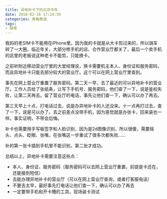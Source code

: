 ```yaml
---
title: 异地补卡下的北京中年
date: 2018-02-16 17:24:59
categories: 青梅煮酒
tags:
- 随笔
---
```

我妈的老SIM卡不能用在iPhone里。因为我的卡就是从大卡剪过来的，所以骑车转了一大圈，临近年关，大部分修手机的店、合作营业厅都关了，最后一个卖手机的店里的老板说这种老卡不能剪，只能换卡。

之前听附近移动营业厅里的大堂经理说，换卡需要机主本人、身份证和服务密码，而且异地补卡只能去部分较大的营业厅。这个可以在网上营业厅里查到。

事先在网上营业厅重置了服务密码。第二天一早，去了最近的可以异地补卡的营业厅。工作人员给了张纸条，让写下手机号、服务密码，他们查了一下，说是鉴权失败，让第二天再去。留了营业厅的电话，事先让他们查一下，确认可以办了再去。

第三天早上十点，打电话过去，说是办异地补卡的人还没来。十一点再打过去，查了一下，说是可以办了。去之前差点没带手机，因为感觉就是办张卡，回来装也一样。事实证明，不带会后悔。

补卡也需要用手写板签字和人脸识别，因为是2d图像识别，所以很傻，需要摇头、点头、眨眼、张嘴，在张嘴这一步重试了很多次都失败……

补的第一张卡插到手机里不能识别，第二张才成功。

总结以上，异地补卡需要注意这些点：

* 本人、身份证、服务密码（服务密码可以去网上营业厅重置，前提是卡还在，还能接到短信）
* 去能办理异地补卡的营业厅（可以在网上营业厅查询，或者打客服电话）
* 不要去太早，最好事先打电话让他们查一下，确认可以办了再去
* 一定要带手机和开卡槽的工具，现场装卡测试


